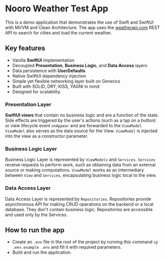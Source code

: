 # Nooro Weather Test App
This is a demo application that demonstrates the use of Swift and SwiftUI with MVVM and Clean Architecture.
The app uses the [weatherapi.com](https://www.weatherapi.com) REST API to search for cities and load the current weather.

## Key features
* Vanilla **SwiftUI** implementation
* Decoupled **Presentation**, **Business Logic**, and **Data Access** layers
* Data persistence with **UserDefaults**
* Native SwiftUI dependency injection
* Simple yet flexible networking layer built on Generics
* Built with SOLID, DRY, KISS, YAGNI in mind
* Designed for scalability.

### Presentation Layer
**SwiftUI views** that contain no business logic and are a function of the state.
Side effects are triggered by the user's actions (such as a tap on a button) or view lifecycle event `onAppear` and are forwarded to the `ViewModel`.
`ViewModel` also serves as the data source for the View. `ViewModel` is injected into the view as a constructor parameter.

### Business Logic Layer
Business Logic Layer is represented by `ViewModels` and `Services`.
`Services` receive requests to perform work, such as obtaining data from an external source or making computations.
`ViewModel` works as an intermediary between `View` and `Services`, encapsulating business logic local to the view.

### Data Access Layer
Data Access Layer is represented by `Repositories`.
Repositories provide asynchronous API for making CRUD operations on the backend or a local database. They don't contain business logic. Repositories are accessible and used only by the Services.

## How to run the app
- Create an `.env` file in the root of the project by running this command `cp .env.example .env` and fill it with required parameters.
- Build and run the application.

